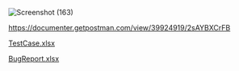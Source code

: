 ![Screenshot (163)](https://github.com/user-attachments/assets/dce908bd-ae5e-4d0f-a351-9f63cd45719f)


https://documenter.getpostman.com/view/39924919/2sAYBXCrFB


[TestCase.xlsx](https://github.com/user-attachments/files/17960963/TestCase.xlsx)


[BugReport.xlsx](https://github.com/user-attachments/files/17961617/BugReport.xlsx)
